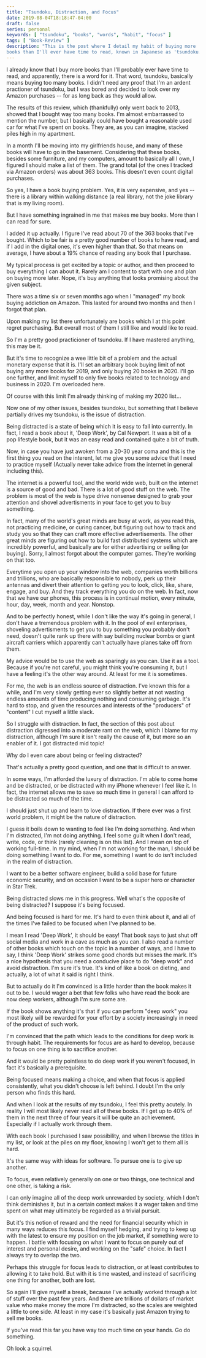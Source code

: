 ```yaml
---
title: "Tsundoku, Distraction, and Focus"
date: 2019-08-04T18:18:47-04:00
draft: false
series: personal
keywords: [ "tsundoku", "books", "words", "habit", "focus" ]
tags: [ "Book-Review" ]
description: "This is the post where I detail my habit of buying more
books than I'll ever have time to read, known in Japanese as 'tsundoku.'"
---
```



I already know that I buy more books than I'll probably ever have time
to read, and apparently, there is a word for it.  That word, tsundoku,
basically means buying too many books.  I didn't need any proof that
I'm an ardent practioner of tsundoku, but I was bored and decided to
look over my Amazon purchases -- for as long back as they would allow.

The results of this review, which (thankfully) only went back to 2013,
showed that I bought way too many books.  I'm almost embarrassed to
mention the number, but I basically could have bought a reasonable
used car for what I've spent on books.  They are, as you can imagine,
stacked piles high in my apartment.

In a month I'll be moving into my girlfriends house, and many of these
books will have to go in the basement.  Considering that these books,
besides some furniture, and my computers, amount to basically all I
own, I figured I should make a list of them.  The grand total (of the
ones I tracked via Amazon orders) was about 363 books.  This doesn't
even count digital purchases.

So yes, I have a book buying problem.  Yes, it is very expensive, and
yes -- there is a library within walking distance (a real library, not
the joke library that is my living room).

But I have something ingrained in me that makes me buy books.  More
than I can read for sure.

I added it up actually.  I figure I've read about 70 of the 363 books
that I've bought.  Which to be fair is a pretty good number of books
to have read, and if I add in the digital ones, it's even higher than
that.  So that means on average, I have about a 19% chance of reading
any book that I purchase.

My typical process is get excited by a topic or author, and then
proceed to buy everything I can about it.  Rarely am I content to
start with one and plan on buying more later.  Nope, it's buy anything
that looks promising about the given subject.

There was a time six or seven months ago when I "managed" my book
buying addiction on Amazon.  This lasted for around two months and
then I forgot that plan.

Upon making my list there unfortunately are books which I at this
point regret purchasing.  But overall most of them I still like and
would like to read.

So I'm a pretty good practicioner of tsundoku.  If I have mastered
anything, this may be it.

But it's time to recognize a wee little bit of a problem and the
actual monetary expense that it is.  I'll set an arbitrary book
buying limit of not buying any more books for 2019, and only buying 20
books in 2020.  I'll go one further, and limit myself to only five
books related to technology and business in 2020.  I'm overloaded
here.

Of course with this limit I'm already thinking of making my 2020
list...

Now one of my other issues, besides tsundoku, but something that I believe
partially drives my tsundoku, is the issue of distraction.

Being distracted is a state of being which it is easy to fall into
currently.  In fact, I read a book about it, 'Deep Work', by Cal
Newport.  It was a bit of a pop lifestyle book, but it was an easy
read and contained quite a bit of truth.

Now, in case you have just awoken from a 20-30 year coma and this is
the first thing you read on the interent, let me give you some advice
that I need to practice myself (Actually never take advice from the
internet in general including this).

The internet is a powerful tool, and the world wide web, built on the
internet is a source of good and bad.  There is a lot of good stuff on
the web.  The problem is most of the web is hype drive nonsense
designed to grab your attention and shovel advertisments in your face
to get you to buy something.

In fact, many of the world's great minds are busy at work, as you read
this, not practicing medicine, or curing cancer, but figuring out how
to track and study you so that they can craft more effective
advertisements.  The other great minds are figuring out how to build
fast distributed systems which are incredibly powerful, and basically
are for either advertising or selling (or buying).  Sorry, I almost
forgot about the computer games.  They're working on that too.

Everytime you open up your window into the web, companies worth
billions and trillions, who are basically responsible to nobody, perk
up their antennas and divert their attention to getting you to look,
click, like, share, engage, and buy.  And they track everything you do
on the web.  In fact, now that we have our phones, this process is in
continual motion, every minute, hour, day, week, month and year.
Nonstop.

And to be perfectly honest, while I don't like the way it's going in
general, I don't have a tremendous problem with it.  In the pool of
evil enterprises, shoveling advertisments to get you to buy something
you probably don't need, doesn't quite rank up there with say building
nuclear bombs or giant aircraft carriers which apparently can't
actually have planes take off from them.

My advice would be to use the web as sparingly as you can.  Use it
as a tool.  Because if you're not careful, you might think you're
consuming it, but I have a feeling it's the other way around.  At least
for me it is sometimes.

For me, the web is an endless source of distraction.  I've known this
for a while, and I'm very slowly getting ever so slightly better at
not wasting endless amounts of time producing nothing and consuming
garbage.  It's hard to stop, and given the resources and interests of
the "producers" of "content" I cut myself a little slack.

So I struggle with distraction.  In fact, the section of this post
about distraction digressed into a moderate rant on the web, which I
blame for my distraction, although I'm sure it isn't really the cause
of it, but more so an enabler of it.  I got distracted mid topic!

Why do I even care about being or feeling distracted?

That's actually a pretty good question, and one that is difficult to answer.

In some ways, I'm afforded the luxury of distraction.  I'm able to
come home and be distracted, or be distracted with my iPhone whenever
I feel like it.  In fact, the internet allows me to save so much time
in general I can afford to be distracted so much of the time.

I should just shut up and learn to love distraction.  If there ever
was a first world problem, it might be the nature of distraction.

I guess it boils down to wanting to feel like I'm doing something.
And when I'm distracted, I'm not doing anything.  I feel some guilt
when I don't read, write, code, or think (rarely cleaning is on this
list).  And I mean on top of working full-time.  In my mind, when I'm
not working for the man, I should be doing something I want to do.
For me, something I want to do isn't included in the realm of
distraction.

I want to be a better software engineer, build a solid base for future
economic security, and on occasion I want to be a super hero or character
in Star Trek.

Being distracted slows me in this progress.  Well what's the opposite
of being distracted?  I suppose it's being focused.

And being focused is hard for me.  It's hard to even think about it,
and all of the times I've failed to be focused when I've planned to
be.

I mean I read 'Deep Work', it should be easy!  That book says to just
shut off social media and work in a cave as much as you can.  I also
read a number of other books which touch on the topic in a number of
ways, and I have to say, I think 'Deep Work' strikes some good chords
but misses the mark.  It's a nice hypothesis that you need a conducive
place to do "deep work" and avoid distraction.  I'm sure it's true.
It's kind of like a book on dieting, and actually, a lot of what it
said is right I think.

But to actually do it I'm convinced is a little harder than the book
makes it out to be.  I would wager a bet that few folks who have read
the book are now deep workers, although I'm sure some are.

If the book shows anything it's that if you can perform "deep work"
you most likely will be rewarded for your effort by a society
increasingly in need of the product of such work.

I'm convinced that the path which leads to the conditions for deep
work is through habit.  The requirements for focus are as hard to
develop, because to focus on one thing is to sacrifice another.

And it would be pretty pointless to do deep work if you weren't
focused, in fact it's basically a prerequisite.

Being focused means making a choice, and when that focus is applied
consistently, what you didn't choose is left behind.  I doubt I'm the
only person who finds this hard.

And when I look at the results of my tsundoku, I feel this pretty
acutely.  In reality I will most likely never read all of these
books.  If I get up to 40% of them in the next three of four years it
will be quite an achievement.  Especially if I actually work through
them.

With each book I purchased I saw possibility, and when I browse the
titles in my list, or look at the piles on my floor, knowing I won't
get to them all is hard.

It's the same way with ideas for software.  To pursue one is to give
up another.

To focus, even relatively generally on one or two things, one
technical and one other, is taking a risk.

I can only imagine all of the deep work unrewarded by society, which I
don't think deminishes it, but in a certain context makes it a wager
taken and time spent on what may ultimately be regarded as a trivial
pursuit.

But it's this notion of reward and the need for financial security
which in many ways reduces this focus.  I find myself hedging, and
trying to keep up with the latest to ensure my position on the job
market, if something were to happen.  I battle with focusing on what I
want to focus on purely out of interest and personal desire, and
working on the "safe" choice.  In fact I always try to overlap the
two.

Perhaps this struggle for focus leads to distraction, or at least
contributes to allowing it to take hold.  But with it is time wasted,
and instead of sacrificing one thing for another, both are lost.

So again I'll give myself a break, because I've actually worked
through a lot of stuff over the past few years.  And there are
trillions of dollars of market value who make money the more I'm
distracted, so the scales are weighted a little to one side.  At least
in my case it's basically just Amazon trying to sell me books.

If you've read this far you have way too much time on your hands.  Go
do something.

Oh look a squirrel.


































